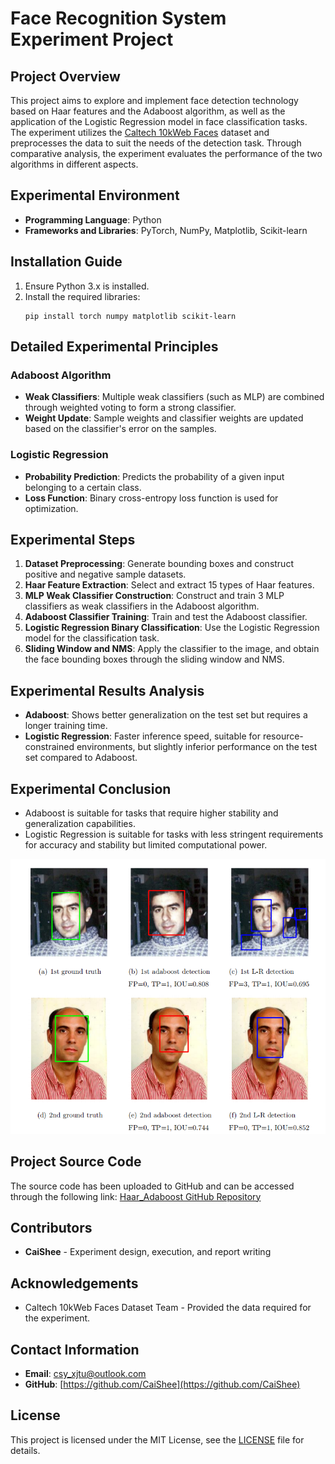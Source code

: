 # Face Recognition System Experiment Project
## Project Overview
This project aims to explore and implement face detection technology based on Haar features and the Adaboost algorithm, as well as the application of the Logistic Regression model in face classification tasks. The experiment utilizes the [Caltech 10kWeb Faces](https://www.vision.caltech.edu/datasets/caltech_10k_webfaces/) dataset and preprocesses the data to suit the needs of the detection task. Through comparative analysis, the experiment evaluates the performance of the two algorithms in different aspects.

## Experimental Environment
- **Programming Language**: Python
- **Frameworks and Libraries**: PyTorch, NumPy, Matplotlib, Scikit-learn

## Installation Guide
1. Ensure Python 3.x is installed.
2. Install the required libraries:
   ```
   pip install torch numpy matplotlib scikit-learn
   ```

## Detailed Experimental Principles
### Adaboost Algorithm
- **Weak Classifiers**: Multiple weak classifiers (such as MLP) are combined through weighted voting to form a strong classifier.
- **Weight Update**: Sample weights and classifier weights are updated based on the classifier's error on the samples.

### Logistic Regression
- **Probability Prediction**: Predicts the probability of a given input belonging to a certain class.
- **Loss Function**: Binary cross-entropy loss function is used for optimization.

## Experimental Steps
1. **Dataset Preprocessing**: Generate bounding boxes and construct positive and negative sample datasets.
2. **Haar Feature Extraction**: Select and extract 15 types of Haar features.
3. **MLP Weak Classifier Construction**: Construct and train 3 MLP classifiers as weak classifiers in the Adaboost algorithm.
4. **Adaboost Classifier Training**: Train and test the Adaboost classifier.
5. **Logistic Regression Binary Classification**: Use the Logistic Regression model for the classification task.
6. **Sliding Window and NMS**: Apply the classifier to the image, and obtain the face bounding boxes through the sliding window and NMS.

## Experimental Results Analysis
- **Adaboost**: Shows better generalization on the test set but requires a longer training time.
- **Logistic Regression**: Faster inference speed, suitable for resource-constrained environments, but slightly inferior performance on the test set compared to Adaboost.


## Experimental Conclusion
- Adaboost is suitable for tasks that require higher stability and generalization capabilities.
- Logistic Regression is suitable for tasks with less stringent requirements for accuracy and stability but limited computational power.

![1715566219765](image/README/1715566219765.png)

## Project Source Code
The source code has been uploaded to GitHub and can be accessed through the following link:
[Haar_Adaboost GitHub Repository](https://github.com/CaiShee/Haar_Adaboost.git)

## Contributors
- **CaiShee** - Experiment design, execution, and report writing

## Acknowledgements
- Caltech 10kWeb Faces Dataset Team - Provided the data required for the experiment.

## Contact Information
- **Email**: [csy_xjtu@outlook.com](csy_xjtu@outlook.com)
- **GitHub**: [https://github.com/CaiShee](https://github.com/CaiShee)

## License
This project is licensed under the MIT License, see the [LICENSE](LICENSE) file for details.

